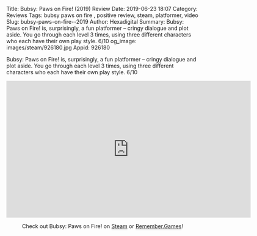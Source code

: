 Title: Bubsy: Paws on Fire! (2019) Review
Date: 2019-06-23 18:07
Category: Reviews
Tags: bubsy paws on fire , positive review, steam, platformer, video
Slug: bubsy-paws-on-fire--2019
Author: Hexadigital
Summary: Bubsy: Paws on Fire! is, surprisingly, a fun platformer – cringy dialogue and plot aside. You go through each level 3 times, using three different characters who each have their own play style. 6/10
og_image: images/steam/926180.jpg
Appid: 926180

Bubsy: Paws on Fire! is, surprisingly, a fun platformer – cringy dialogue and plot aside. You go through each level 3 times, using three different characters who each have their own play style. 6/10

<center><iframe src="https://www.youtube.com/embed/1cGMfXwt7Ng?feature=oembed" allow="accelerometer; autoplay; encrypted-media; gyroscope; picture-in-picture" width="640" height="360" frameborder="0"></iframe>

Check out Bubsy: Paws on Fire! on [Steam](https://store.steampowered.com/app/926180/?curator_clanid=34633900) or [Remember.Games](https://remember.games/game/2465/)!</center>